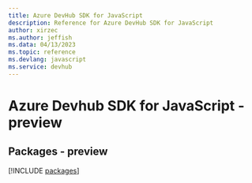 ```yaml
---
title: Azure DevHub SDK for JavaScript
description: Reference for Azure DevHub SDK for JavaScript
author: xirzec
ms.author: jeffish
ms.data: 04/13/2023
ms.topic: reference
ms.devlang: javascript
ms.service: devhub
---
```

# Azure Devhub SDK for JavaScript - preview
## Packages - preview
[!INCLUDE [packages](devhub-index.md)]